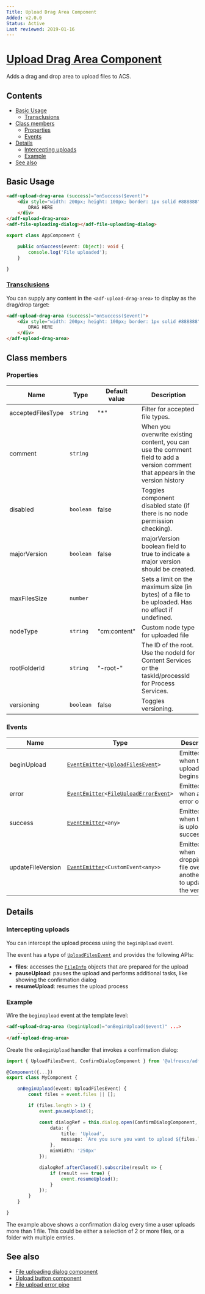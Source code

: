 ```yaml
---
Title: Upload Drag Area Component
Added: v2.0.0
Status: Active
Last reviewed: 2019-01-16
---
```


# [Upload Drag Area Component](../../../lib/content-services/src/lib/upload/components/upload-drag-area.component.ts "Defined in upload-drag-area.component.ts")

Adds a drag and drop area to upload files to ACS.

## Contents

-   [Basic Usage](#basic-usage)
    -   [Transclusions](#transclusions)
-   [Class members](#class-members)
    -   [Properties](#properties)
    -   [Events](#events)
-   [Details](#details)
    -   [Intercepting uploads](#intercepting-uploads)
    -   [Example](#example)
-   [See also](#see-also)

## Basic Usage

```html
<adf-upload-drag-area (success)="onSuccess($event)">
    <div style="width: 200px; height: 100px; border: 1px solid #888888">
        DRAG HERE
    </div>
</adf-upload-drag-area>
<adf-file-uploading-dialog></adf-file-uploading-dialog>
```

```ts
export class AppComponent {

    public onSuccess(event: Object): void {
        console.log('File uploaded');
    }

}
```

### [Transclusions](../../user-guide/transclusion.md)

You can supply any content in the `<adf-upload-drag-area>` to display
as the drag/drop target:

```html
<adf-upload-drag-area (success)="onSuccess($event)">
    <div style="width: 200px; height: 100px; border: 1px solid #888888">
        DRAG HERE
    </div>
</adf-upload-drag-area>
```

## Class members

### Properties

| Name | Type | Default value | Description |
| ---- | ---- | ------------- | ----------- |
| acceptedFilesType | `string` | "\*" | Filter for accepted file types. |
| comment | `string` |  | When you overwrite existing content, you can use the comment field to add a version comment that appears in the version history |
| disabled | `boolean` | false | Toggles component disabled state (if there is no node permission checking). |
| majorVersion | `boolean` | false | majorVersion boolean field to true to indicate a major version should be created. |
| maxFilesSize | `number` |  | Sets a limit on the maximum size (in bytes) of a file to be uploaded. Has no effect if undefined. |
| nodeType | `string` | "cm:content" | Custom node type for uploaded file |
| rootFolderId | `string` | "-root-" | The ID of the root. Use the nodeId for Content Services or the taskId/processId for Process Services. |
| versioning | `boolean` | false | Toggles versioning. |

### Events

| Name | Type | Description |
| ---- | ---- | ----------- |
| beginUpload | [`EventEmitter`](https://angular.io/api/core/EventEmitter)`<`[`UploadFilesEvent`](../../../lib/content-services/src/lib/upload/components/upload-files.event.ts)`>` | Emitted when the upload begins. |
| error | [`EventEmitter`](https://angular.io/api/core/EventEmitter)`<`[`FileUploadErrorEvent`](../../../lib/core/src/lib/events/file.event.ts)`>` | Emitted when an error occurs. |
| success | [`EventEmitter`](https://angular.io/api/core/EventEmitter)`<any>` | Emitted when the file is uploaded successfully. |
| updateFileVersion | [`EventEmitter`](https://angular.io/api/core/EventEmitter)`<CustomEvent<any>>` | Emitted when dropping a file over another file to update the version. |

## Details

### Intercepting uploads

You can intercept the upload process using the `beginUpload` event.

The event has a type of [`UploadFilesEvent`](../../../lib/content-services/src/lib/upload/components/upload-files.event.ts) and provides the following APIs:

-   **files**: accesses the [`FileInfo`](../../../lib/core/src/lib/common/utils/file-utils.ts) objects that are prepared for the upload
-   **pauseUpload**: pauses the upload and performs additional tasks, like showing the confirmation dialog
-   **resumeUpload**: resumes the upload process

### Example

Wire the `beginUpload` event at the template level:

```html
<adf-upload-drag-area (beginUpload)="onBeginUpload($event)" ...>
    ...
</adf-upload-drag-area>
```

Create the `onBeginUpload` handler that invokes a confirmation dialog:

```ts
import { UploadFilesEvent, ConfirmDialogComponent } from '@alfresco/adf-content-services';

@Component({...})
export class MyComponent {

    onBeginUpload(event: UploadFilesEvent) {
        const files = event.files || [];

        if (files.length > 1) {
            event.pauseUpload();

            const dialogRef = this.dialog.open(ConfirmDialogComponent, {
                data: {
                    title: 'Upload',
                    message: `Are you sure you want to upload ${files.length} file(s)?`
                },
                minWidth: '250px'
            });

            dialogRef.afterClosed().subscribe(result => {
                if (result === true) {
                    event.resumeUpload();
                }
            });
        }
    }

}
```

The example above shows a confirmation dialog every time a user uploads more than 1 file.
This could be either a selection of 2 or more files, or a folder with multiple entries.

## See also

-   [File uploading dialog component](file-uploading-dialog.component.md)
-   [Upload button component](upload-button.component.md)
-   [File upload error pipe](../pipes/file-upload-error.pipe.md)
